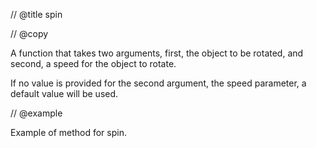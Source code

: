 // @title spin

// @copy

A function that takes two arguments, first, the object to be rotated, and second, a speed for the object to rotate.

If no value is provided for the second argument, the speed parameter, a default value will be used.

// @example

Example of method for spin.
